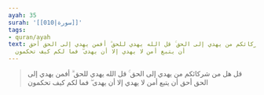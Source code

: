 ```yaml
---
ayah: 35
surah: '[[010|سورة]]'
tags:
- quran/ayah
text: قل هل من شركائكم من يهدي إلى الحق ۚ قل الله يهدي للحق ۗ أفمن يهدي إلى الحق أحق
  أن يتبع أمن لا يهدي إلا أن يهدى ۖ فما لكم كيف تحكمون
---
```

> قل هل من شركائكم من يهدي إلى الحق ۚ قل الله يهدي للحق ۗ أفمن يهدي إلى الحق أحق أن يتبع أمن لا يهدي إلا أن يهدى ۖ فما لكم كيف تحكمون
